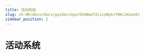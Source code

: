 ```yaml
---
title: 活动系统
slug: zh-HK/docs/docs/guides/opa/GhdWwm72LicoNykrY8KcJm2wnEc
sidebar_position: 1
---
```



# 活动系统

